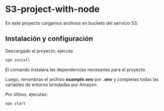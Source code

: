 # S3-project-with-node

En este proyecto cargamos archivos en buckets del servicio S3.

## Instalación y configuración

Descargado el proyecto, ejecuta

```bash
npm install
```

El comando instalara las dependencias necesarias para el proyecto.

Luego, renombras el archivo **example.env** por **.env** y completas todas las variables de entorno brindadas por Amazon.

Por último, ejecutas:

```bash
npm start
```
